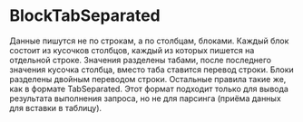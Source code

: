 BlockTabSeparated
=================

Данные пишутся не по строкам, а по столбцам, блоками.
Каждый блок состоит из кусочков столбцов, каждый из которых пишется на отдельной строке.
Значения разделены табами, после последнего значения кусочка столбца, вместо таба ставится перевод строки.
Блоки разделены двойным переводом строки.
Остальные правила такие же, как в формате TabSeparated.
Этот формат подходит только для вывода результата выполнения запроса, но не для парсинга (приёма данных для вставки в таблицу).
